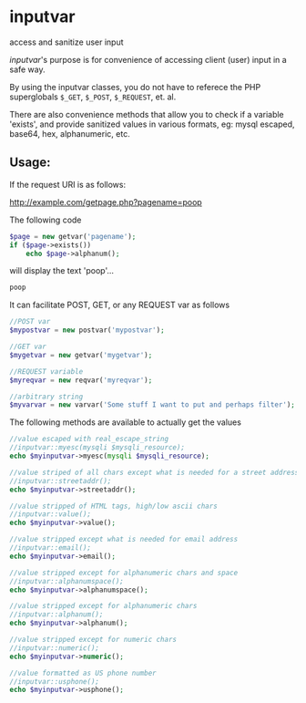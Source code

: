 # inputvar
access and sanitize user input

*inputvar*'s purpose is for convenience of accessing client (user) input in a safe way.

By using the inputvar classes, you do not have to referece the PHP superglobals `$_GET`, `$_POST`, `$_REQUEST`, et. al.

There are also convenience methods that allow you to check if a variable 'exists',
and provide sanitized values in various formats, eg: mysql escaped, base64, hex, alphanumeric, etc.

## Usage:
If the request URI is as follows:

http://example.com/getpage.php?pagename=poop

The following code
```php
$page = new getvar('pagename');
if ($page->exists())
	echo $page->alphanum();
```

will display the text 'poop'...
```html
poop
```

It can facilitate POST, GET, or any REQUEST var as follows
```php
//POST var
$mypostvar = new postvar('mypostvar');

//GET var
$mygetvar = new getvar('mygetvar');

//REQUEST variable
$myreqvar = new reqvar('myreqvar');

//arbitrary string
$myvarvar = new varvar('Some stuff I want to put and perhaps filter');
```

The following methods are available to actually get the values

```php
//value escaped with real_escape_string
//inputvar::myesc(mysqli $mysqli_resource);
echo $myinputvar->myesc(mysqli $mysqli_resource);

//value striped of all chars except what is needed for a street address
//inputvar::streetaddr();
echo $myinputvar->streetaddr();

//value stripped of HTML tags, high/low ascii chars
//inputvar::value();
echo $myinputvar->value();

//value stripped except what is needed for email address
//inputvar::email();
echo $myinputvar->email();

//value stripped except for alphanumeric chars and space
//inputvar::alphanumspace();
echo $myinputvar->alphanumspace();

//value stripped except for alphanumeric chars
//inputvar::alphanum();
echo $myinputvar->alphanum();

//value stripped except for numeric chars
//inputvar::numeric();
echo $myinputvar->numeric();

//value formatted as US phone number
//inputvar::usphone();
echo $myinputvar->usphone();

```

